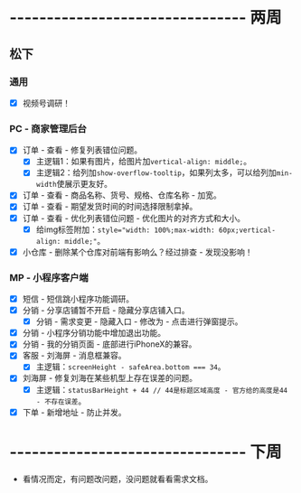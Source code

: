 # -------------------------------- 两周

## 松下
### 通用
* [x] 视频号调研！
### PC - 商家管理后台
* [x] 订单 - 查看 - 修复列表错位问题。
  - [x] 主逻辑1：如果有图片，给图片加`vertical-align: middle;`。
  - [x] 主逻辑2：给列加`show-overflow-tooltip`，如果列太多，可以给列加`min-width`使展示更友好。
* [x] 订单 - 查看 - 商品名称、货号、规格、仓库名称 - 加宽。
* [x] 订单 - 查看 - 期望发货时间的时间选择限制拿掉。
* [x] 订单 - 查看 - 优化列表错位问题 - 优化图片的对齐方式和大小。
  - [x] 给img标签附加：`style="width: 100%;max-width: 60px;vertical-align: middle;"`。
* [x] 小仓库 - 删除某个仓库对前端有影响么？经过排查 - 发现没影响！
### MP - 小程序客户端
* [x] 短信 - 短信跳小程序功能调研。
* [x] 分销 - 分享店铺暂不开启 - 隐藏分享店铺入口。
  - [x] 分销 - 需求变更 - 隐藏入口 - 修改为 - 点击进行弹窗提示。
* [x] 分销 - 小程序分销功能中增加退出功能。
* [x] 分销 - 我的分销页面 - 底部进行iPhoneX的兼容。
* [x] 客服 - 刘海屏 - 消息框兼容。
  - [x] 主逻辑：`screenHeight - safeArea.bottom === 34`。
* [x] 刘海屏 - 修复刘海在某些机型上存在误差的问题。
  - [x] 主逻辑：`statusBarHeight + 44 // 44是标题区域高度 - 官方给的高度是44 - 不存在误差`。
* [x] 下单 - 新增地址 - 防止并发。

# -------------------------------- 下周
* 看情况而定，有问题改问题，没问题就看看需求文档。
